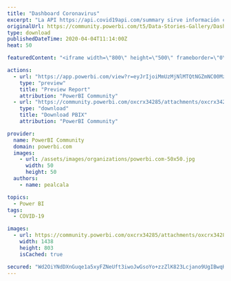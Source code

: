```yaml
---
title: "Dashboard Coronavirus"
excerpt: "La API https://api.covid19api.com/summary sirve información con la cual se elaboró este dashboard para ver la situación global del contagio del"
originalUrl: https://community.powerbi.com/t5/Data-Stories-Gallery/Dashboard-Coronavirus/m-p/1008256
type: download
publishedDateTime: 2020-04-04T11:14:00Z
heat: 50

featuredContent: "<iframe width=\"800\" height=\"500\" frameborder=\"0\" src=\"https://app.powerbi.com/view?r=eyJrIjoiMmUzMjNlMTQtNGZmNC00MzgwLThjYTQtNzQyZWEwNjJiY2Y0IiwidCI6IjUxOWYzOTM2LTYyZDQtNDc4MS05NDIyLTRlODMzMjc0ZjFkMyIsImMiOjR9\"></iframe>"

actions:
  - url: "https://app.powerbi.com/view?r=eyJrIjoiMmUzMjNlMTQtNGZmNC00MzgwLThjYTQtNzQyZWEwNjJiY2Y0IiwidCI6IjUxOWYzOTM2LTYyZDQtNDc4MS05NDIyLTRlODMzMjc0ZjFkMyIsImMiOjR9"
    type: "preview"
    title: "Preview Report"
    attribution: "PowerBI Community"
  - url: "https://community.powerbi.com/oxcrx34285/attachments/oxcrx34285/DataStoriesGallery/3673/2/Coronavirus.pbix"
    type: "download"
    title: "Download PBIX"
    attribution: "PowerBI Community"

provider:
  name: PowerBI Community
  domain: powerbi.com
  images:
    - url: /assets/images/organizations/powerbi.com-50x50.jpg
      width: 50
      height: 50
  authors:
    - name: pealcala

topics:
  - Power BI
tags:
  - COVID-19

images:
  - url: https://community.powerbi.com/oxcrx34285/attachments/oxcrx34285/DataStoriesGallery/3673/1/Captura%20de%20Pantalla%202020-04-04%20a%20la(s)%2014.14.09.png
    width: 1438
    height: 803
    isCached: true

secured: "Wd2OiYNdDXnGuqe1a5xyFZNeUft3iwoJwGsoYo+zzZlK823Lcjano9UgIBwqH0IyODz+B2STm4/7e7KgzRKufeBg6BqWJFGReutYUSQaC+5iTogm1Sbp2KTDvv1yjG+WVGb5R9QONCi+wuFuybh1VIhW9FVAOtCjpFJOlrIFS087JOv3nFF4oelVkyVuV7BKJSM6ZCUFCBLZ+vkmCjha+1o5uFP1NLyNtd20TyQJXvKIByWEydd1grzNYEWpkjycUOXaCP9sqayOdhomDIcKXHJJA3YbYvzSs4h7b92As5JvKYqVFHjxDQUuVK4My5g5we3KmmTMzqXdjWa8m5On+PcyOI6Xz7NDeU+Q5yagqoPvIEGQ2xB3JkRy1I5Zrl6Dx4JdtTbyv7ZnpvQyTlfgIVd0czaaimUJlNlFqNhWNkcJrTLJ6P4Y0ZEvbmnwmFUz;KAr7d9OqZQZpfOTSWKg26g=="
---
```


